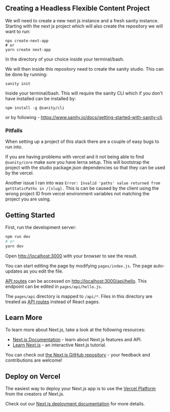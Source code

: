 ## Creating a Headless Flexible Content Project

We will need to create a new next js instance and a fresh sanity instance.
Starting with the next js project which will also create the repository we will want to run:

```
npx create-next-app
# or
yarn create next-app
```

In the directory of your choice inside your terminal/bash.

We will then inside this repository need to create the sanity studio.
This can be done by running:

```
sanity init
```

Inside your terminal/bash. This will require the sanity CLI which if you don't have installed can be installed by: 

```
npm install -g @sanity/cli
```
or by following - https://www.sanity.io/docs/getting-started-with-sanity-cli.

### Pitfalls

When setting up a project of this stack there are a couple of easy bugs to run into.

If you are having problems with vercel and it not being able to find `@sanity/core` make sure you have lerna setup.
This will bootstrap the project with the studio package.json dependencies so that they can be used by the vercel.

Another issue I ran into was `Error: Invalid 'paths' value returned from getStaticPaths in /[slug].`
This is can be caused by the client using the wrong project ID from vercel environment variables not matching the project you are using.


## Getting Started

First, run the development server:

```bash
npm run dev
# or
yarn dev
```

Open [http://localhost:3000](http://localhost:3000) with your browser to see the result.

You can start editing the page by modifying `pages/index.js`. The page auto-updates as you edit the file.

[API routes](https://nextjs.org/docs/api-routes/introduction) can be accessed on [http://localhost:3000/api/hello](http://localhost:3000/api/hello). This endpoint can be edited in `pages/api/hello.js`.

The `pages/api` directory is mapped to `/api/*`. Files in this directory are treated as [API routes](https://nextjs.org/docs/api-routes/introduction) instead of React pages.

## Learn More

To learn more about Next.js, take a look at the following resources:

- [Next.js Documentation](https://nextjs.org/docs) - learn about Next.js features and API.
- [Learn Next.js](https://nextjs.org/learn) - an interactive Next.js tutorial.

You can check out [the Next.js GitHub repository](https://github.com/vercel/next.js/) - your feedback and contributions are welcome!

## Deploy on Vercel

The easiest way to deploy your Next.js app is to use the [Vercel Platform](https://vercel.com/import?utm_medium=default-template&filter=next.js&utm_source=create-next-app&utm_campaign=create-next-app-readme) from the creators of Next.js.

Check out our [Next.js deployment documentation](https://nextjs.org/docs/deployment) for more details.
